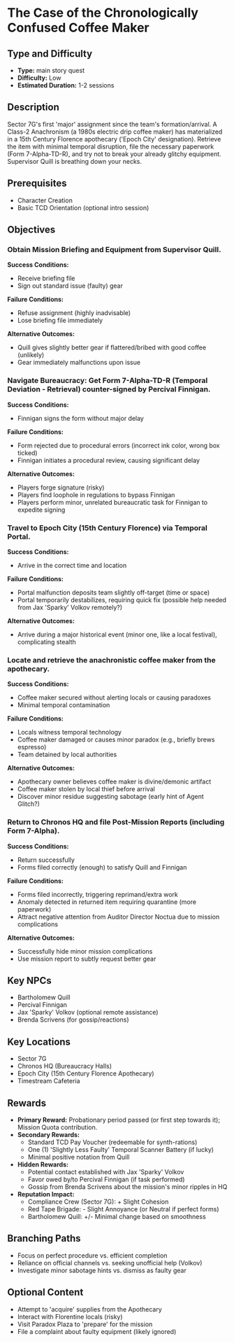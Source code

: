 # The Case of the Chronologically Confused Coffee Maker

## Type and Difficulty
- **Type:** main story quest
- **Difficulty:** Low
- **Estimated Duration:** 1-2 sessions

## Description
Sector 7G's first 'major' assignment since the team's formation/arrival. A Class-2 Anachronism (a 1980s electric drip coffee maker) has materialized in a 15th Century Florence apothecary ('Epoch City' designation). Retrieve the item with minimal temporal disruption, file the necessary paperwork (Form 7-Alpha-TD-R), and try not to break your already glitchy equipment. Supervisor Quill is breathing down your necks.

## Prerequisites
- Character Creation
- Basic TCD Orientation (optional intro session)

## Objectives
### Obtain Mission Briefing and Equipment from Supervisor Quill.

**Success Conditions:**
- Receive briefing file
- Sign out standard issue (faulty) gear

**Failure Conditions:**
- Refuse assignment (highly inadvisable)
- Lose briefing file immediately

**Alternative Outcomes:**
- Quill gives slightly better gear if flattered/bribed with good coffee (unlikely)
- Gear immediately malfunctions upon issue
### Navigate Bureaucracy: Get Form 7-Alpha-TD-R (Temporal Deviation - Retrieval) counter-signed by Percival Finnigan.

**Success Conditions:**
- Finnigan signs the form without major delay

**Failure Conditions:**
- Form rejected due to procedural errors (incorrect ink color, wrong box ticked)
- Finnigan initiates a procedural review, causing significant delay

**Alternative Outcomes:**
- Players forge signature (risky)
- Players find loophole in regulations to bypass Finnigan
- Players perform minor, unrelated bureaucratic task for Finnigan to expedite signing
### Travel to Epoch City (15th Century Florence) via Temporal Portal.

**Success Conditions:**
- Arrive in the correct time and location

**Failure Conditions:**
- Portal malfunction deposits team slightly off-target (time or space)
- Portal temporarily destabilizes, requiring quick fix (possible help needed from Jax 'Sparky' Volkov remotely?)

**Alternative Outcomes:**
- Arrive during a major historical event (minor one, like a local festival), complicating stealth
### Locate and retrieve the anachronistic coffee maker from the apothecary.

**Success Conditions:**
- Coffee maker secured without alerting locals or causing paradoxes
- Minimal temporal contamination

**Failure Conditions:**
- Locals witness temporal technology
- Coffee maker damaged or causes minor paradox (e.g., briefly brews espresso)
- Team detained by local authorities

**Alternative Outcomes:**
- Apothecary owner believes coffee maker is divine/demonic artifact
- Coffee maker stolen by local thief before arrival
- Discover minor residue suggesting sabotage (early hint of Agent Glitch?)
### Return to Chronos HQ and file Post-Mission Reports (including Form 7-Alpha).

**Success Conditions:**
- Return successfully
- Forms filed correctly (enough) to satisfy Quill and Finnigan

**Failure Conditions:**
- Forms filed incorrectly, triggering reprimand/extra work
- Anomaly detected in returned item requiring quarantine (more paperwork)
- Attract negative attention from Auditor Director Noctua due to mission complications

**Alternative Outcomes:**
- Successfully hide minor mission complications
- Use mission report to subtly request better gear

## Key NPCs
- Bartholomew Quill
- Percival Finnigan
- Jax 'Sparky' Volkov (optional remote assistance)
- Brenda Scrivens (for gossip/reactions)

## Key Locations
- Sector 7G
- Chronos HQ (Bureaucracy Halls)
- Epoch City (15th Century Florence Apothecary)
- Timestream Cafeteria

## Rewards
- **Primary Reward:** Probationary period passed (or first step towards it); Mission Quota contribution.
- **Secondary Rewards:**
  - Standard TCD Pay Voucher (redeemable for synth-rations)
  - One (1) 'Slightly Less Faulty' Temporal Scanner Battery (if lucky)
  - Minimal positive notation from Quill
- **Hidden Rewards:**
  - Potential contact established with Jax 'Sparky' Volkov
  - Favor owed by/to Percival Finnigan (if task performed)
  - Gossip from Brenda Scrivens about the mission's minor ripples in HQ
- **Reputation Impact:**
  - Compliance Crew (Sector 7G): + Slight Cohesion
  - Red Tape Brigade: - Slight Annoyance (or Neutral if perfect forms)
  - Bartholomew Quill: +/- Minimal change based on smoothness

## Branching Paths
- Focus on perfect procedure vs. efficient completion
- Reliance on official channels vs. seeking unofficial help (Volkov)
- Investigate minor sabotage hints vs. dismiss as faulty gear

## Optional Content
- Attempt to 'acquire' supplies from the Apothecary
- Interact with Florentine locals (risky)
- Visit Paradox Plaza to 'prepare' for the mission
- File a complaint about faulty equipment (likely ignored)
